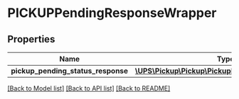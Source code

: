 # PICKUPPendingResponseWrapper

## Properties
Name | Type | Description | Notes
------------ | ------------- | ------------- | -------------
**pickup_pending_status_response** | [**\UPS\Pickup\Pickup\PickupPendingStatusResponse**](PickupPendingStatusResponse.md) |  | 

[[Back to Model list]](../../README.md#documentation-for-models) [[Back to API list]](../../README.md#documentation-for-api-endpoints) [[Back to README]](../../README.md)

